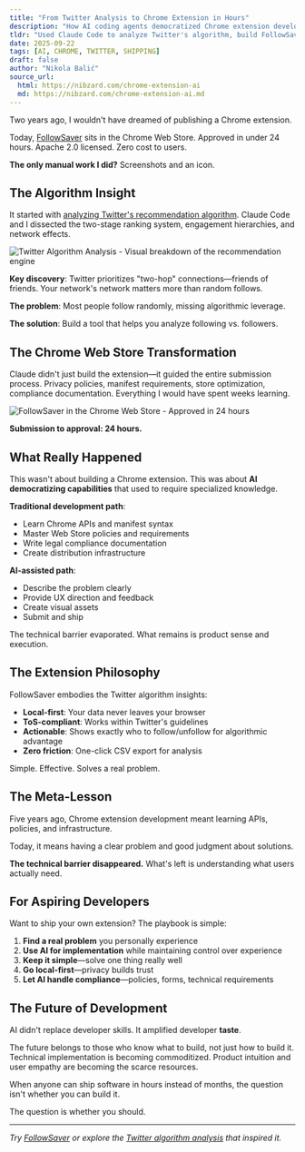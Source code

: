 ```yaml
---
title: "From Twitter Analysis to Chrome Extension in Hours"
description: "How AI coding agents democratized Chrome extension development, turning algorithm insights into shipped product overnight."
tldr: "Used Claude Code to analyze Twitter's algorithm, build FollowSaver Chrome extension, and navigate Web Store submission. AI handled 95% of technical work—I provided direction and created assets. Approved in 24 hours. The barrier to shipping dropped from months to hours."
date: 2025-09-22
tags: [AI, CHROME, TWITTER, SHIPPING]
draft: false
author: "Nikola Balić"
source_url:
  html: https://nibzard.com/chrome-extension-ai
  md: https://nibzard.com/chrome-extension-ai.md
---
```


Two years ago, I wouldn't have dreamed of publishing a Chrome extension.

Today, [FollowSaver](https://chromewebstore.google.com/detail/followsaver/afagodpjbincnkhpcgjfbbmififoahch) sits in the Chrome Web Store. Approved in under 24 hours. Apache 2.0 licensed. Zero cost to users.

**The only manual work I did?** Screenshots and an icon.

## The Algorithm Insight

It started with [analyzing Twitter's recommendation algorithm](https://nibzard.github.io/twitter-algorithm-tufte). Claude Code and I dissected the two-stage ranking system, engagement hierarchies, and network effects.

![Twitter Algorithm Analysis - Visual breakdown of the recommendation engine](/images/20250922_x-algo-guide.png)

**Key discovery**: Twitter prioritizes "two-hop" connections—friends of friends. Your network's network matters more than random follows.

**The problem**: Most people follow randomly, missing algorithmic leverage.

**The solution**: Build a tool that helps you analyze following vs. followers.

## The Chrome Web Store Transformation

Claude didn't just build the extension—it guided the entire submission process. Privacy policies, manifest requirements, store optimization, compliance documentation. Everything I would have spent weeks learning.

![FollowSaver in the Chrome Web Store - Approved in 24 hours](/images/20250922_chrome-store.png)

**Submission to approval: 24 hours.**

## What Really Happened

This wasn't about building a Chrome extension. This was about **AI democratizing capabilities** that used to require specialized knowledge.

**Traditional development path**:
- Learn Chrome APIs and manifest syntax
- Master Web Store policies and requirements
- Write legal compliance documentation
- Create distribution infrastructure

**AI-assisted path**:
- Describe the problem clearly
- Provide UX direction and feedback
- Create visual assets
- Submit and ship

The technical barrier evaporated. What remains is product sense and execution.

## The Extension Philosophy

FollowSaver embodies the Twitter algorithm insights:

- **Local-first**: Your data never leaves your browser
- **ToS-compliant**: Works within Twitter's guidelines
- **Actionable**: Shows exactly who to follow/unfollow for algorithmic advantage
- **Zero friction**: One-click CSV export for analysis

Simple. Effective. Solves a real problem.

## The Meta-Lesson

Five years ago, Chrome extension development meant learning APIs, policies, and infrastructure.

Today, it means having a clear problem and good judgment about solutions.

**The technical barrier disappeared.** What's left is understanding what users actually need.

## For Aspiring Developers

Want to ship your own extension? The playbook is simple:

1. **Find a real problem** you personally experience
2. **Use AI for implementation** while maintaining control over experience
3. **Keep it simple**—solve one thing really well
4. **Go local-first**—privacy builds trust
5. **Let AI handle compliance**—policies, forms, technical requirements

## The Future of Development

AI didn't replace developer skills. It amplified developer **taste**.

The future belongs to those who know what to build, not just how to build it. Technical implementation is becoming commoditized. Product intuition and user empathy are becoming the scarce resources.

When anyone can ship software in hours instead of months, the question isn't whether you can build it.

The question is whether you should.

---

*Try [FollowSaver](https://chromewebstore.google.com/detail/followsaver/afagodpjbincnkhpcgjfbbmififoahch) or explore the [Twitter algorithm analysis](https://nibzard.github.io/twitter-algorithm-tufte) that inspired it.*